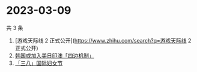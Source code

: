 # 2023-03-09

共 3 条

<!-- BEGIN -->
<!-- 最后更新时间 Thu Mar 09 2023 08:55:18 GMT+0800 (China Standard Time) -->

1. [游戏天际线 2 正式公开](https://www.zhihu.com/search?q=游戏天际线 2 正式公开)
1. [韩国或加入美日印澳「四边机制」](https://www.zhihu.com/search?q=韩国或加入美日印澳「四边机制」)
1. [「三八」国际妇女节](https://www.zhihu.com/search?q=「三八」国际妇女节)

<!-- END -->

